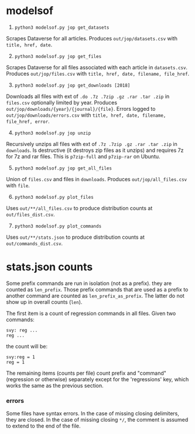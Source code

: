 # modelsof

1. `python3 modelsof.py jop get_datasets`

Scrapes Dataverse for all articles. Produces `out/jop/datasets.csv` with `title, href, date`.

2. `python3 modelsof.py jop get_files`

Scrapes Dataverse for all files associated with each article in `datasets.csv`. Produces `out/jop/files.csv` with `title, href, date, filename, file_href`.

3. `python3 modelsof.py jop get_downloads [2018]`

Downloads all files with ext of `.do .7z .7zip .gz .rar .tar .zip` in `files.csv` optionally limited by year. Produces `out/jop/downloads/{year}/{journal}/{file}`. Errors logged to `out/jop/downloads/errors.csv` with `title, href, date, filename, file_href, error`.

4. `python3 modelsof.py jop unzip` 

Recursively unzips all files with ext of `.7z .7zip .gz .rar .tar .zip` in `downloads`. Is destructive (it destroys zip files as it unzips) and requires 7z for 7z and rar files. This is `p7zip-full` and `p7zip-rar` on Ubuntu.

5. `python3 modelsof.py jop get_all_files`

Union of `files.csv` and files in `downloads`. Produces `out/jop/all_files.csv` with `file`.

6. `python3 modelsof.py plot_files`

Uses `out/**/all_files.csv` to produce distribution counts at `out/files_dist.csv`. 

7. `python3 modelsof.py plot_commands`

Uses `out/**/stats.json` to produce distribution counts at `out/commands_dist.csv`. 


# stats.json counts

Some prefix commands are run in isolation (not as a prefix). they are counted as `len_prefix`. Those prefix commands that are used as a prefix to another command are counted as `len_prefix_as_prefix`. The latter do not show up in overall counts (`len`).

The first item is a count of regression commands in all files. Given two commands:

    svy: reg ...
    reg ...

the count will be:

    svy:reg = 1
    reg = 1

The remaining items (counts per file) count prefix and "command" (regression or otherwise) separately except for the 'regressions' key, which works the same as the previous section.

### errors

Some files have syntax errors. In the case of missing closing delimiters, they are closed. In the case of missing closing `*/`, the comment is assumed to extend  to the end of the file.
